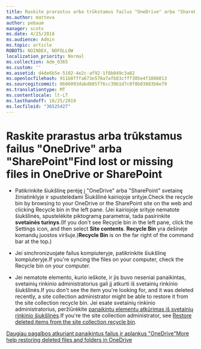 ```yaml
---
title: Raskite prarastus arba trūkstamus failus "OneDrive" arba "SharePoint"
ms.author: matteva
author: pebaum
manager: scotv
ms.date: 4/25/2018
ms.audience: Admin
ms.topic: article
ROBOTS: NOINDEX, NOFOLLOW
localization_priority: Normal
ms.collection: Adm_O365
ms.custom: ''
ms.assetid: d4de6b5e-5102-4e2c-af92-1f8b049c3a02
ms.openlocfilehash: 911b8fffa673e578a7afb83cfff305e4f1806013
ms.sourcegitcommit: 0b06093dabd685f76cc39b1d7c0f8b03883b6e79
ms.translationtype: MT
ms.contentlocale: lt-LT
ms.lasthandoff: 10/25/2019
ms.locfileid: "36525427"
---
```

# <a name="find-lost-or-missing-files-in-onedrive-or-sharepoint"></a><span data-ttu-id="f4c4c-102">Raskite prarastus arba trūkstamus failus "OneDrive" arba "SharePoint"</span><span class="sxs-lookup"><span data-stu-id="f4c4c-102">Find lost or missing files in OneDrive or SharePoint</span></span>

- <span data-ttu-id="f4c4c-103">Patikrinkite šiukšlinę perėję į "OneDrive" arba "SharePoint" svetainę žiniatinklyje ir spustelėdami Šiukšlinė kairiojoje srityje.</span><span class="sxs-lookup"><span data-stu-id="f4c4c-103">Check the recycle bin by browsing to your OneDrive or the SharePoint site on the web and clicking Recycle bin in the left pane.</span></span> <span data-ttu-id="f4c4c-104">(Jei kairiojoje srityje nematote šiukšlinės, spustelėkite piktogramą parametrai, tada pasirinkite **svetainės turinys**.</span><span class="sxs-lookup"><span data-stu-id="f4c4c-104">(If you don't see Recycle bin in the left pane, click the Settings icon, and then select **Site contents**.</span></span> <span data-ttu-id="f4c4c-105">**Recycle Bin** yra dešinėje komandų juostos viršuje.)</span><span class="sxs-lookup"><span data-stu-id="f4c4c-105">**Recycle Bin** is on the far right of the command bar at the top.)</span></span> 
    
- <span data-ttu-id="f4c4c-106">Jei sinchronizuojate failus kompiuteryje, patikrinkite šiukšlinę kompiuteryje.</span><span class="sxs-lookup"><span data-stu-id="f4c4c-106">If you're syncing the files on your computer, check the Recycle bin on your computer.</span></span> 
    
- <span data-ttu-id="f4c4c-107">Jei nematote elemento, kurio ieškote, ir jis buvo neseniai panaikintas, svetainių rinkinio administratorius gali jį atkurti iš svetainių rinkinio šiukšlinės.</span><span class="sxs-lookup"><span data-stu-id="f4c4c-107">If you don't see the item you're looking for, and it was deleted recently, a site collection administrator might be able to restore it from the site collection recycle bin.</span></span> <span data-ttu-id="f4c4c-108">Jei esate svetainių rinkinio administratorius, peržiūrėkite [panaikintų elementų atkūrimas iš svetainių rinkinio šiukšlinės](https://go.microsoft.com/fwlink/?linkid=866439).</span><span class="sxs-lookup"><span data-stu-id="f4c4c-108">If you're the site collection administrator, see [Restore deleted items from the site collection recycle bin](https://go.microsoft.com/fwlink/?linkid=866439).</span></span>
    
[<span data-ttu-id="f4c4c-109">Daugiau pagalbos atkuriant panaikintus failus ir aplankus "OneDrive"</span><span class="sxs-lookup"><span data-stu-id="f4c4c-109">More help restoring deleted files and folders in OneDrive</span></span>](https://go.microsoft.com/fwlink/?linkid=872872)
  

